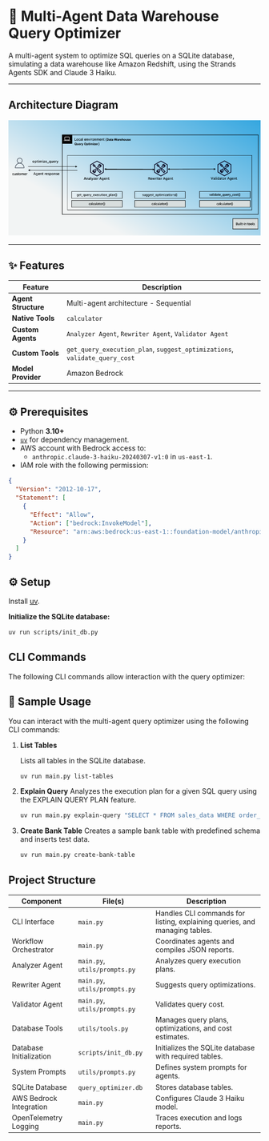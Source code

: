 # 🧠 Multi-Agent Data Warehouse Query Optimizer

A multi-agent system to optimize SQL queries on a SQLite database, simulating a data warehouse like Amazon Redshift, using the Strands Agents SDK and Claude 3 Haiku.

---
## Architecture Diagram

![architecture](./architecture.png)
  
---
## ✨ Features


| Feature           | Description                                                                  |
|-------------------|------------------------------------------------------------------------------|
| **Agent Structure** | Multi-agent architecture - Sequential                                       |
| **Native Tools**    | `calculator`                                                                |
| **Custom Agents**   | `Analyzer Agent`, `Rewriter Agent`, `Validator Agent`                       |
| **Custom Tools**    | `get_query_execution_plan`, `suggest_optimizations`, `validate_query_cost` |
| **Model Provider**  | Amazon Bedrock                                                              |

---

## ⚙️ Prerequisites

- Python **3.10+**
- [`uv`](https://github.com/astral-sh/uv) for dependency management.
- AWS account with Bedrock access to:
  - `anthropic.claude-3-haiku-20240307-v1:0` in `us-east-1`.
- IAM role with the following permission:

```json
{
  "Version": "2012-10-17",
  "Statement": [
    {
      "Effect": "Allow",
      "Action": ["bedrock:InvokeModel"],
      "Resource": "arn:aws:bedrock:us-east-1::foundation-model/anthropic.claude-3-haiku-20250307-v1:0"
    }
  ]
}
```

## ⚙️ Setup

Install [uv](https://docs.astral.sh/uv/getting-started/installation/).


**Initialize the SQLite database:**
```bash
uv run scripts/init_db.py
```

## CLI Commands

The following CLI commands allow interaction with the query optimizer:

## 🧪 Sample Usage

You can interact with the multi-agent query optimizer using the following CLI commands:

1. **List Tables**

   Lists all tables in the SQLite database.

   ```bash
   uv run main.py list-tables
   ```
2. **Explain Query**
   Analyzes the execution plan for a given SQL query using the EXPLAIN QUERY PLAN feature.

   ```bash
   uv run main.py explain-query "SELECT * FROM sales_data WHERE order_date > '2025-01-01'"
   ```
3. **Create Bank Table**
   Creates a sample bank table with predefined schema and inserts test data.

   ```bash
   uv run main.py create-bank-table
   ```


## Project Structure

| Component            | File(s)                 | Description                                         |
|----------------------|-------------------------|-----------------------------------------------------|
| CLI Interface        | `main.py`               | Handles CLI commands for listing, explaining queries, and managing tables. |
| Workflow Orchestrator| `main.py`               | Coordinates agents and compiles JSON reports.       |
| Analyzer Agent       | `main.py`, `utils/prompts.py` | Analyzes query execution plans.                     |
| Rewriter Agent       | `main.py`, `utils/prompts.py` | Suggests query optimizations.                       |
| Validator Agent      | `main.py`, `utils/prompts.py` | Validates query cost.                               |
| Database Tools       | `utils/tools.py`         | Manages query plans, optimizations, and cost estimates. |
| Database Initialization | `scripts/init_db.py`   | Initializes the SQLite database with required tables. |
| System Prompts       | `utils/prompts.py`       | Defines system prompts for agents.                  |
| SQLite Database      | `query_optimizer.db`     | Stores database tables.                             |
| AWS Bedrock Integration | `main.py`              | Configures Claude 3 Haiku model.                    |
| OpenTelemetry Logging| `main.py`                | Traces execution and logs reports.                  |



